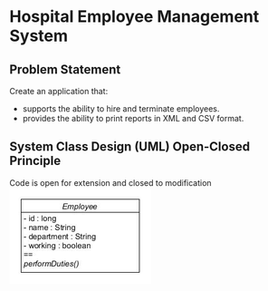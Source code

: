 # Hospital Employee Management System

## Problem Statement

Create an application that:
- supports the ability to hire and terminate employees.
- provides the ability to print reports in XML and CSV format.

## System Class Design (UML) Open-Closed Principle
Code is open for extension and closed to modification
![UML](https://raw.githubusercontent.com/vgorbic1/HospitalEmployeeManagementSystem/master/documentation/images/employee-management-ocp.jpg)

